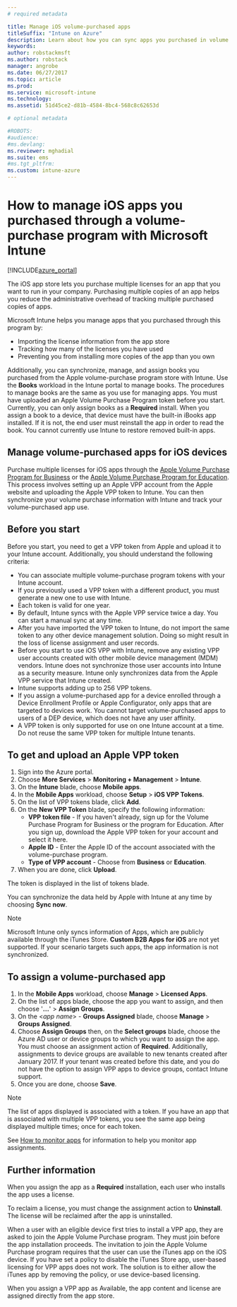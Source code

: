 ```yaml
---
# required metadata

title: Manage iOS volume-purchased apps 
titleSuffix: "Intune on Azure"
description: Learn about how you can sync apps you purchased in volume from the iOS store into Intune and then manage and track their usage."
keywords:
author: robstackmsft
ms.author: robstack
manager: angrobe
ms.date: 06/27/2017
ms.topic: article
ms.prod:
ms.service: microsoft-intune
ms.technology:
ms.assetid: 51d45ce2-d81b-4584-8bc4-568c8c62653d

# optional metadata

#ROBOTS:
#audience:
#ms.devlang:
ms.reviewer: mghadial
ms.suite: ems
#ms.tgt_pltfrm:
ms.custom: intune-azure
---
```


# How to manage iOS apps you purchased through a volume-purchase program with Microsoft Intune


[!INCLUDE[azure_portal](./includes/azure_portal.md)]

The iOS app store lets you purchase multiple licenses for an app that you want to run in your company. Purchasing multiple copies of an app helps you reduce the administrative overhead of tracking multiple purchased copies of apps.

Microsoft Intune helps you manage apps that you purchased through this program by:

- Importing the license information from the app store
- Tracking how many of the licenses you have used
- Preventing you from installing more copies of the app than you own

Additionally, you can synchronize, manage, and assign books you purchased from the Apple volume-purchase program store with Intune. Use the **Books** workload in the Intune portal to manage books. The procedures to manage books are the same as you use for managing apps.
You must have uploaded an Apple Volume Purchase Program token before you start. Currently, you can only assign books as a **Required** install.
When you assign a book to a device, that device must have the built-in iBooks app installed. If it is not, the end user must reinstall the app in order to read the book. You cannot currently use Intune to restore removed built-in apps.


## Manage volume-purchased apps for iOS devices
Purchase multiple licenses for iOS apps through the [Apple Volume Purchase Program for Business](http://www.apple.com/business/vpp/) or the [Apple Volume Purchase Program for Education](http://volume.itunes.apple.com/us/store). This process involves setting up an Apple VPP account from the Apple website and uploading the Apple VPP token to Intune.  You can then synchronize your volume purchase information with Intune and track your volume-purchased app use.

## Before you start
Before you start, you need to get a VPP token from Apple and upload it to your Intune account. Additionally, you should understand the following criteria:

* You can associate multiple volume-purchase program tokens with your Intune account.
* If you previously used a VPP token with a different product, you must generate a new one to use with Intune.
* Each token is valid for one year.
* By default, Intune syncs with the Apple VPP service twice a day. You can start a manual sync at any time.
* After you have imported the VPP token to Intune, do not import the same token to any other device management solution. Doing so might result in the loss of license assignment and user records.
* Before you start to use iOS VPP with Intune, remove any existing VPP user accounts created with other mobile device management (MDM) vendors. Intune does not synchronize those user accounts into Intune as a security measure. Intune only synchronizes data from the Apple VPP service that Intune created.
* Intune supports adding up to 256 VPP tokens.
* If you assign a volume-purchased app for a device enrolled through a Device Enrollment Profile or Apple Configurator, only apps that are targeted to devices work. You cannot target volume-purchased apps to users of a DEP device, which does not have any user affinity.
* A VPP token is only supported for use on one Intune account at a time. Do not reuse the same VPP token for multiple Intune tenants.

## To get and upload an Apple VPP token

1. Sign into the Azure portal.
2. Choose **More Services** > **Monitoring + Management** > **Intune**.
3. On the **Intune** blade, choose **Mobile apps**.
1.  In the **Mobile Apps** workload, choose **Setup** > **iOS VPP Tokens**.
2.  On the list of VPP tokens blade, click **Add**.
3.  On the **New VPP Token** blade, specify the following information:
	- **VPP token file** - If you haven't already, sign up for the Volume Purchase Program for Business or the program for Education. After you sign up, download the Apple VPP token for your account and select it here.
	- **Apple ID** - Enter the Apple ID of the account associated with the volume-purchase program.
	- **Type of VPP account** - Choose from **Business** or **Education**.
4. When you are done, click **Upload**.

The token is displayed in the list of tokens blade.


You can synchronize the data held by Apple with Intune at any time by choosing **Sync now**.

> [!NOTE]
> Microsoft Intune only syncs information of Apps, which are publicly available through the iTunes Store. **Custom B2B Apps for iOS** are not yet supported. If your scenario targets such apps, the app information is not synchronized.

## To assign a volume-purchased app

1. In the **Mobile Apps** workload, choose **Manage** > **Licensed Apps**.
2. On the list of apps blade, choose the app you want to assign, and then choose '**...**' > **Assign Groups**.
3. On the <*app name*> - **Groups Assigned** blade, choose **Manage** > **Groups Assigned**.
4. Choose **Assign Groups** then, on the **Select groups** blade, choose the Azure AD user or device groups to which you want to assign the app.
You must choose an assignment action of **Required**. Additionally, assignments to device groups are available to new tenants created after January 2017. If your tenant was created before this date, and you do not have the option to assign VPP apps to device groups, contact Intune support.
5. Once you are done, choose **Save**.

>[!NOTE]
>The list of apps displayed is associated with a token. If you have an app that is associated with multiple VPP tokens, you see the same app being displayed multiple times; once for each token.

See [How to monitor apps](apps-monitor.md) for information to help you monitor app assignments.

## Further information

When you assign the app as a **Required** installation, each user who installs the app uses a license.

To reclaim a license, you must change the assignment action to **Uninstall**. The license will be reclaimed after the app is uninstalled.

When a user with an eligible device first tries to install a VPP app, they are asked to join the Apple Volume Purchase program. They must join before the app installation proceeds. The invitation to join the Apple Volume Purchase program requires that the user can use the iTunes app on the iOS device. If you have set a policy to disable the iTunes Store app, user-based licensing for VPP apps does not work. The solution is to either allow the iTunes app by removing the policy, or use device-based licensing.

When you assign a VPP app as Available, the app content and license are assigned directly from the app store.
